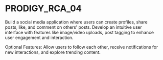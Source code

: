 # PRODIGY_RCA_04
Build a social media application
where users can create profiles,
share posts, like, and comment on
others' posts. Develop an intuitive
user interface with features like
image/video uploads, post tagging
to enhance user engagement and
interaction.


Optional Features: Allow users to
follow each other, receive
notifications for new interactions,
and explore trending content.
